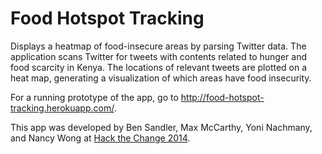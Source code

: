 Food Hotspot Tracking
=====================

Displays a heatmap of food-insecure areas by parsing Twitter data. The application scans Twitter for tweets with contents related to hunger and food scarcity in Kenya. The locations of relevant tweets are plotted on a heat map, generating a visualization of which areas have food insecurity.

For a running prototype of the app, go to http://food-hotspot-tracking.herokuapp.com/.

This app was developed by Ben Sandler, Max McCarthy, Yoni Nachmany, and Nancy Wong at [Hack the Change 2014](http://www.hackthechange.org/).
